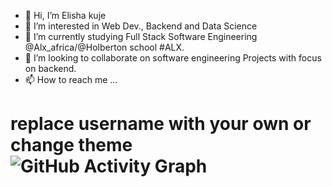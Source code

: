 - 👋 Hi, I’m Elisha kuje
- 👀 I’m interested in Web Dev., Backend and Data Science
- 🌱 I’m currently studying Full Stack Software Engineering @Alx_africa/@Holberton school #ALX.
- 💞️ I’m looking to collaborate on software engineering Projects with focus on backend.
- 📫 How to reach me ...


# replace username with your own or change theme ![GitHub Activity Graph](https://activity-graph.herokuapp.com/graph?username=elishakuje&theme=dracula&hide_border=true)

<!---
elishakuje is a ✨ special ✨ repository because its `README.md` (this file) appears on your GitHub profile.
You can click the Preview link to take a look at your changes.
--->
